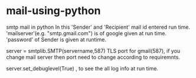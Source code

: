 # mail-using-python
smtp mail in python 
 In this 'Sender' and 'Recipient' mail id entered run time.
 'mailserver'(e.g. "smtp.gmail.com") is of google given at run time.
'password' of Sender is given at runtime.

server = smtplib.SMTP(servername,587)
TLS port for gmail(587), if you change mail server then port need to change according to requiremnts.

server.set_debuglevel(True)	, to see the all log info at run time.

